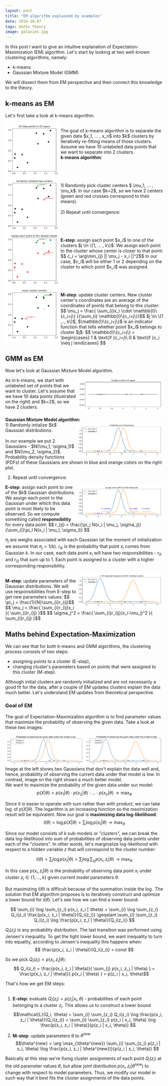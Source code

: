 ```yaml
---
layout: post
title: "EM algorithm explained by examples"
date: 2019-10-07
tags: maths theory
image: galaxies.jpg
---
```


In this post I want to give an intuitive explanation of <span id="highlight">Expectation-Maximization (EM) algorithm</span>. Let's start by looking at
two well-known clustering algorithms, namely:
* <span class="marker_underline">k-means</span>
* <span class="marker_underline">Gaussian Mixture Model (GMM)</span>

We will dissect them from EM perspective and then connect this knowledge to the theory.

## k-means as EM
Let's first take a look at k-means algorithm.
<div><img src="/assets/img/EM/k-means0.png" width="35%" style="float:left"><br/>
The goal of k-means algorithm is to separate the given data $x_1, ... , x_n$ into $k$ clusters by iteratively re-fitting means of those clusters. Assume we have 10 unlabeled data points that we want to separate into 2 clusters.
</div>
<strong>k-means algorithm</strong>:
<div style="clear:both"/>
<div><img src="/assets/img/EM/k-means1.png" width="35%" style="float:left"><br/>
1) Randomly pick cluster centers $ \mu_1, ... , \mu_k$. In our case $k=2$, so we have 2 centers (green and red crosses correspond to their means).
<br/>
<br/>
2) Repeat until convergence:
</div>
<div style="clear:both"/>

<div><img src="/assets/img/EM/k-means2.png" width="35%" style="float:left"><br/>
<strong>E-step</strong>: assign each point $x_i$ to one of the clusters $j \in \{1, ... , k\}$. We assign each point to the cluster whose center is closer to that point:
$$ c_i = \arg\min_{j} || \mu_j - x_i ||^2$$
In our case, $c_i$ will be either 1 or 2 depending on the cluster to which point $x_i$ was assigned.
</div>
<div style="clear:both"/>


<div><img src="/assets/img/EM/k-means3.png" width="35%" style="float:left"><br/>
<b>M-step</b>: update cluster centers. New cluster center's coordinates are an average of the coordinates of points that belong to this cluster:
$$ \mu_j = \frac{ \sum_{i}x_i \cdot \mathbb{I}\{c_i=j\} }{\sum_{i} \mathbb{I}\{c_i=j\}}$$
$j \in \{1 ,.., k\}$,
$\mathbb{I}\{c_i=j\}$ is an indicator function that tells whether point $x_i$ belongs to cluster $j$:
$$ \mathbb{I}\{c_i=j\} =
\begin{cases}
  1 & \text{if }c_i=j\\    
  0 & \text{if }c_i \neq j
\end{cases} $$

</div>
<div style="clear:both"/>




## GMM as EM

Now let's look at Gaussian Mixture Model algorithm.

<div><img src="/assets/img/EM/EM0.png" width="55%" style="float:right">
As in k-means, we start with unlabeled set of points that we want to cluster. Let's assume that we have 10 data points (illustrated on the right) and $k=2$, so we have 2 clusters.
</div>
<div style="clear:both"/>
<br/><strong>Gaussian Mixture Model algorithm:</strong>


<div><img src="/assets/img/EM/EM1.png" width="55%" style="float:right">
1) Randomly intialize $k$ Gaussian distributions.
<br/>
<br/>In our example we put 2 Gaussians - $N(\mu_1, \sigma_1)$ and $N(\mu_2, \sigma_2)$. Probability density functions (PDFs) of these Gaussians are shown in blue and orange colors on the right plot.
</div>
<div style="clear:both"/>

2) Repeat until convergence:
<div><img src="/assets/img/EM/EM2.png" width="55%" style="float:right">
<strong>E-step</strong>: assign each point to one of the $k$ Gaussian distributions. We assign each point to the Gaussian under which this data point is most likely to be observed. So we compute something called <strong>responsibility</strong> for every data point:
$$ r_{ij} = \frac{\pi_j N(x_i | \mu_j, \sigma_j)}{\sum_{l}\pi_l N(x_i | \mu_l, \sigma_l)} $$

$\pi_j$ are weighs associated with each Gaussian (at the moment of initialization we assume that $\pi_j=1/k$). $r_{ik}$ is the probability that point $x_i$ comes from Gaussian $k$. In our case, each data point $x_i$ will have two responsibilities - $r_{i1}$ and $r_{i2}$ that sum up to 1. Each point is assigned to a cluster with a higher corresponding responsibility.

</div>
<div style="clear:both"/>


<div><img src="/assets/img/EM/EM3.png" width="55%" style="float:right"><br/>
<strong>M-step</strong>: update parameters of the Gaussian distributions. We will use responsibilities from E-step to get new parameters values:
$$ \pi_j = \frac{1}{N}\sum_{i}r_{ij}$$
$$ \mu_j = \frac{ \sum_{i}r_{ij}x_i }{ \sum_{i}r_{ij} }$$
$$ \sigma_j^2 = \frac{ \sum_{i}r_{ij}(x_i-\mu_j)^2 }{ \sum_{i}r_{ij} }$$
</div>
<div style="clear:both"/>

## Maths behind Expectation-Maximization
We can see that for both k-means and GMM algorithms, the clustering process consists of two steps:
* assigning points to a cluster (E-step),
* changing cluster's parameters based on points that were assigned to this cluster (M-step).

Although initial clusters are randomly initialized and are not necessarily a good fit for the data, after a couple of EM updates clusters explain the data much better. Let's understand EM updates from theoretical perspective.

### Goal of EM
<span class="marker_underline">The goal of Expectation-Maximization</span> <span class="marker_underline">algorithm is to find parameter</span> <span class="marker_underline">values that maximize</span> <span class="marker_underline"> the probability </span> <span class="marker_underline"> of observing the </span> <span class="marker_underline"> given data</span>. Take a look at these two images:
<div><img src="/assets/img/EM/bad_params.png" width="50%" style="float:left">
<img src="/assets/img/EM/good_params.png" width="50%" style="float:right">
<div/>

Image at the left shows two Gaussians that don't explain the data well and, hence, probability of observing the current data under that model is low. In contrast, image on the right shows a much better model.
<br/>
We want to maximize the probability of the given data under our model:
$$ p(X | \theta) = p(x_1 | \theta) \cdot p(x_2 | \theta) \cdot ... \cdot p(x_n | \theta) \rightarrow \max_{\theta}$$


Since it is easier to operate with sum rather than with product, we can take $\log$ of $p(X | \theta)$. The logarithm is an increasing function so the maximization result will be equivalent. Now our goal is <strong>maximizing data log-likelihood</strong>:
$$ l(\theta) =  \log p(X | \theta) = \sum_{i} \log p(x_i | \theta) \rightarrow \max_{\theta}$$

Since our model consists of $k$ sub-models or "clusters", we can break the data log-likelihood into sum of probabilities of observing data points under each of the "clusters". In other words, let's marginalize log-likelihood with respect to a hidden variable $z$ that will correspond to the cluster number:

$$ l(\theta) = \sum_{i} \log p(x_i | \theta) = \sum_{i} \log \sum_{z_i} p(x_i, z_i | \theta) \rightarrow \max_{\theta} $$

In this case $p(x_i, z_i | \theta)$ is the probability of observing data point $x_i$ under cluster $z_i \in \{1, ... , k\}$ given current model parameters $\theta$.
<br/><br/>
But maximizing $l(\theta)$ is difficult because of the summation inside the $\log$. The solution that EM algorithm proposes is to iteratively construct and optimize a lower bound for $l(\theta)$. Let's see how we can find a lower bound:

$$ \sum_{i} \log \sum_{z_i} p(x_i, z_i | \theta) = \sum_{i} \log \sum_{z_i} Q_i(z_i) \frac{p(x_i, z_i | \theta)}{Q_i(z_i)}
\geqslant \sum_{i} \sum_{z_i} Q_i(z_i) \log \frac{p(x_i, z_i | \theta)}{Q_i(z_i)} $$

$Q_i(z_i)$ is any probability distribution. The last transition was performed using Jensen's inequality. To get the tight lower bound, we want inequality to turn into equality, according to Jensen's inequality this happens when:
$$ \frac{p(x_i, z_i | \theta)}{Q_i(z_i)} = const $$  

So we pick $Q_i(z_i) \propto	p(x_i, z_i | \theta)$:
$$ Q_i(z_i) =  \frac{p(x_i, z_i | \theta)}{ \sum_{j} p(x_i, z_j | \theta) } = \frac{p(x_i, z_i | \theta)}{ p(x_i | \theta) }  = p(z_i | x_i, \theta)$$

<span id="highlight">That's how we get EM steps:</span> <br/> <br/>
1. <strong>E-step</strong>: evaluate $Q_i(z_i) = p(z_i | x_i, \theta)$ - probabilities of each point belonging to a cluster $z_i$.
This allows us to construct a lower bound $$\mathcal{L}(Q_i, \theta) = \sum_{i} \sum_{z_i} Q_i(z_i) \log \frac{p(x_i, z_i | \theta)}{Q_i(z_i)} = \sum_{i} \sum_{z_i} p(z_i | x_i, \theta) \log \frac{p(x_i, z_i | \theta)}{p(z_i | x_i, \theta)}  $$

2. <strong>M-step</strong>: update parameters $\theta$ to $\theta^{new}$
$$\theta^{new} = \arg \max_{\theta^{new}} \sum_{i} \sum_{z_i} p(z_i | x_i, \theta) \log \frac{p(x_i, z_i | \theta^{new})}{p(z_i | x_i, \theta)}  $$

Basically at this step we're fixing cluster assignments of each point $Q_i(z_i)$ at the old parameter values $\theta$, but allow joint distribution $p(x_i, z_i | \theta^{new})$ to change with respect to model parameters. Thus, we modify our model in such way that it best fits the cluster assignments of the data points.
